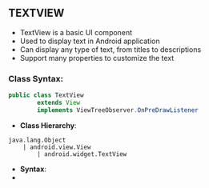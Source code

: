 ## TEXTVIEW

- TextView is a basic UI component
- Used to display text in Android application
- Can display any type of text, from titles to descriptions
- Support many properties to customize the text

### Class Syntax:
```java
public class TextView 
        extends View 
        implements ViewTreeObserver.OnPreDrawListener 
```

- __Class Hierarchy__:
``` 
java.lang.Object 
    | android.view.View
        | android.widget.TextView
```

- __Syntax__:
- 
